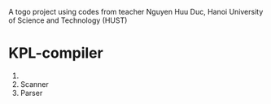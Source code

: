A togo project using codes from teacher Nguyen Huu Duc, Hanoi University of Science and Technology (HUST)
# KPL-compiler
  1. 
  2. Scanner
  3. Parser
